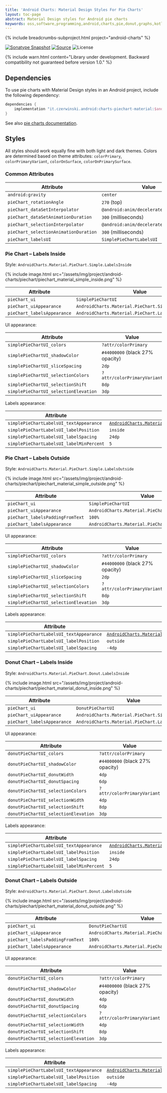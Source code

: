 ```yaml
---
title: 'Android Charts: Material Design Styles For Pie Charts'
layout: toc-page
abstract: Material Design styles for Android pie charts
keywords: oss,software,programming,android,charts,pie,donut,graphs,kotlin,material
---
```


{% include breadcrumbs-subproject.html project="android-charts" %}

[![Sonatype Snapshot](https://img.shields.io/nexus/s/https/oss.sonatype.org/it.czerwinski.android/charts-piechart-material.svg)](https://oss.sonatype.org/content/repositories/snapshots/it/czerwinski/android/charts-piechart-material/)
[![Source](https://img.shields.io/badge/source-GitHub-blue.svg)](https://github.com/sczerwinski/android-charts)
![License](https://img.shields.io/github/license/sczerwinski/android-charts.svg)

{% include warn.html
content="Library under development. Backward compatibility not guaranteed before version 1.0." %}

## Dependencies

To use pie charts with Material Design styles in an Android project, include the following dependency:

```groovy
dependencies {
    implementation "it.czerwinski.android:charts-piechart-material:$android_charts_version"
}
```

See also [pie charts documentation](../piechart).

## Styles

All styles should work equally fine with both light and dark themes. Colors are determined based on theme attributes:
`colorPrimary`, `colorPrimaryVariant`, `colorOnSurface`, `colorOnPrimarySurface`.

### Common Attributes

| Attribute                             | Value                                   |
| ------------------------------------- | --------------------------------------- |
| `android:gravity`                     | `center`                                |
| `pieChart_rotationAngle`              | `270` (top)                             |
| `pieChart_dataSetInterpolator`        | `@android:anim/decelerate_interpolator` |
| `pieChart_dataSetAnimationDuration`   | `300` (milliseconds)                    |
| `pieChart_selectionInterpolator`      | `@android:anim/decelerate_interpolator` |
| `pieChart_selectionAnimationDuration` | `300` (milliseconds)                    |
| `pieChart_labelsUI`                   | `SimplePieChartLabelsUI`                |

### Pie Chart – Labels Inside

Style: `AndroidCharts.Material.PieChart.Simple.LabelsInside`

{% include image.html src="/assets/img/project/android-charts/piechart/piechart_material_simple_inside.png" %}

| Attribute                   | Value                                                |
| --------------------------- | ---------------------------------------------------- |
| `pieChart_ui`               | `SimplePieChartUI`                                   |
| `pieChart_uiAppearance`     | `AndroidCharts.Material.PieChart.SimpleUI`           |
| `pieChart_labelsAppearance` | `AndroidCharts.Material.PieChart.Labels.InsideSlice` |

UI appearance:

| Attribute                             | Value                           |
| ------------------------------------- | ------------------------------- |
| `simplePieChartUI_colors`             | `?attr/colorPrimary`            |
| `simplePieChartUI_shadowColor`        | `#44000000` (black 27% opacity) |
| `simplePieChartUI_sliceSpacing`       | `2dp`                           |
| `simplePieChartUI_selectionColors`    | `?attr/colorPrimaryVariant`     |
| `simplePieChartUI_selectionShift`     | `8dp`                           |
| `simplePieChartUI_selectionElevation` | `3dp`                           |

Labels appearance:

| Attribute                                | Value                                                                    |
| ---------------------------------------- | ------------------------------------------------------------------------ |
| `simplePieChartLabelsUI_textAppearance`  | [`AndroidCharts.Material.TextAppearance.Label.Inside`](../core-material) |
| `simplePieChartLabelsUI_labelPosition`   | `inside`                                                                 |
| `simplePieChartLabelsUI_labelSpacing`    | `24dp`                                                                   |
| `simplePieChartLabelsUI_labelMinPercent` | `5`                                                                      |

### Pie Chart – Labels Outside

Style: `AndroidCharts.Material.PieChart.Simple.LabelsOutside`

{% include image.html src="/assets/img/project/android-charts/piechart/piechart_material_simple_outside.png" %}

| Attribute                        | Value                                            |
| -------------------------------- | ------------------------------------------------ |
| `pieChart_ui`                    | `SimplePieChartUI`                               |
| `pieChart_uiAppearance`          | `AndroidCharts.Material.PieChart.SimpleUI`       |
| `pieChart_labelsPaddingFromText` | `100%`                                           |
| `pieChart_labelsAppearance`      | `AndroidCharts.Material.PieChart.Labels.Outside` |

UI appearance:

| Attribute                             | Value                           |
| ------------------------------------- | ------------------------------- |
| `simplePieChartUI_colors`             | `?attr/colorPrimary`            |
| `simplePieChartUI_shadowColor`        | `#44000000` (black 27% opacity) |
| `simplePieChartUI_sliceSpacing`       | `2dp`                           |
| `simplePieChartUI_selectionColors`    | `?attr/colorPrimaryVariant`     |
| `simplePieChartUI_selectionShift`     | `8dp`                           |
| `simplePieChartUI_selectionElevation` | `3dp`                           |

Labels appearance:

| Attribute                                | Value                                                                     |
| ---------------------------------------- | ------------------------------------------------------------------------- |
| `simplePieChartLabelsUI_textAppearance`  | [`AndroidCharts.Material.TextAppearance.Label.Outside`](../core-material) |
| `simplePieChartLabelsUI_labelPosition`   | `outside`                                                                 |
| `simplePieChartLabelsUI_labelSpacing`    | `-4dp`                                                                    |

### Donut Chart – Labels Inside

Style: `AndroidCharts.Material.PieChart.Donut.LabelsInside`

{% include image.html src="/assets/img/project/android-charts/piechart/piechart_material_donut_inside.png" %}

| Attribute                   | Value                                           |
| --------------------------- | ----------------------------------------------- |
| `pieChart_ui`               | `DonutPieChartUI`                               |
| `pieChart_uiAppearance`     | `AndroidCharts.Material.PieChart.SimpleUI`      |
| `pieChart_labelsAppearance` | `AndroidCharts.Material.PieChart.Labels.Inside` |

UI appearance:

| Attribute                            | Value                           |
| ------------------------------------ | ------------------------------- |
| `donutPieChartUI_colors`             | `?attr/colorPrimary`            |
| `donutPieChartUI_shadowColor`        | `#44000000` (black 27% opacity) |
| `donutPieChartUI_donutWidth`         | `4dp`                           |
| `donutPieChartUI_donutSpacing`       | `6dp`                           |
| `donutPieChartUI_selectionColors`    | `?attr/colorPrimaryVariant`     |
| `donutPieChartUI_selectionWidth`     | `4dp`                           |
| `donutPieChartUI_selectionShift`     | `8dp`                           |
| `donutPieChartUI_selectionElevation` | `3dp`                           |

Labels appearance:

| Attribute                                | Value                                                                     |
| ---------------------------------------- | ------------------------------------------------------------------------- |
| `simplePieChartLabelsUI_textAppearance`  | [`AndroidCharts.Material.TextAppearance.Label.Outside`](../core-material) |
| `simplePieChartLabelsUI_labelPosition`   | `inside`                                                                  |
| `simplePieChartLabelsUI_labelSpacing`    | `24dp`                                                                    |
| `simplePieChartLabelsUI_labelMinPercent` | `5`                                                                       |

### Donut Chart – Labels Outside

Style: `AndroidCharts.Material.PieChart.Donut.LabelsOutside`

{% include image.html src="/assets/img/project/android-charts/piechart/piechart_material_donut_outside.png" %}

| Attribute                        | Value                                            |
| -------------------------------- | ------------------------------------------------ |
| `pieChart_ui`                    | `DonutPieChartUI`                                |
| `pieChart_uiAppearance`          | `AndroidCharts.Material.PieChart.SimpleUI`       |
| `pieChart_labelsPaddingFromText` | `100%`                                           |
| `pieChart_labelsAppearance`      | `AndroidCharts.Material.PieChart.Labels.Outside` |

UI appearance:

| Attribute                            | Value                           |
| ------------------------------------ | ------------------------------- |
| `donutPieChartUI_colors`             | `?attr/colorPrimary`            |
| `donutPieChartUI_shadowColor`        | `#44000000` (black 27% opacity) |
| `donutPieChartUI_donutWidth`         | `4dp`                           |
| `donutPieChartUI_donutSpacing`       | `6dp`                           |
| `donutPieChartUI_selectionColors`    | `?attr/colorPrimaryVariant`     |
| `donutPieChartUI_selectionWidth`     | `4dp`                           |
| `donutPieChartUI_selectionShift`     | `8dp`                           |
| `donutPieChartUI_selectionElevation` | `3dp`                           |

Labels appearance:

| Attribute                                | Value                                                                     |
| ---------------------------------------- | ------------------------------------------------------------------------- |
| `simplePieChartLabelsUI_textAppearance`  | [`AndroidCharts.Material.TextAppearance.Label.Outside`](../core-material) |
| `simplePieChartLabelsUI_labelPosition`   | `outside`                                                                 |
| `simplePieChartLabelsUI_labelSpacing`    | `-4dp`                                                                    |
